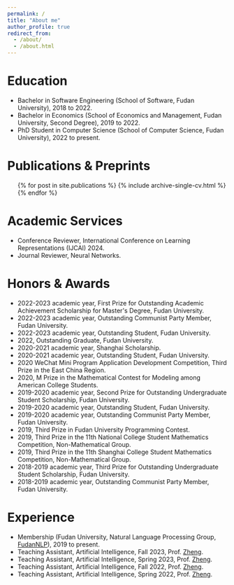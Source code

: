 ```yaml
---
permalink: /
title: "About me"
author_profile: true
redirect_from: 
  - /about/
  - /about.html
---
```




Education
======
* Bachelor in Software Engineering (School of Software, Fudan University), 2018 to 2022.
* Bachelor in Economics (School of Economics and Management, Fudan University, Second Degree), 2019 to 2022.
* PhD Student in Computer Science (School of Computer Science, Fudan University), 2022 to present.


Publications & Preprints
======
  <ul>{% for post in site.publications %}
    {% include archive-single-cv.html %}
  {% endfor %}</ul>

Academic Services
======
* Conference Reviewer, International Conference on Learning Representations (IJCAI) 2024.
* Journal Reviewer, Neural Networks.

Honors & Awards
======
* 2022-2023 academic year, First Prize for Outstanding Academic Achievement Scholarship for Master's Degree, Fudan University.
* 2022-2023 academic year, Outstanding Communist Party Member, Fudan University.
* 2022-2023 academic year, Outstanding Student, Fudan University.
* 2022, Outstanding Graduate, Fudan University.
* 2020-2021 academic year, Shanghai Scholarship.
* 2020-2021 academic year, Outstanding Student, Fudan University.
* 2020 WeChat Mini Program Application Development Competition, Third Prize in the East China Region.
* 2020, M Prize in the Mathematical Contest for Modeling among American College Students.
* 2019-2020 academic year, Second Prize for Outstanding Undergraduate Student Scholarship, Fudan University.
* 2019-2020 academic year, Outstanding Student, Fudan University.
* 2019-2020 academic year, Outstanding Communist Party Member, Fudan University.
* 2019, Third Prize in Fudan University Programming Contest.
* 2019, Third Prize in the 11th National College Student Mathematics Competition, Non-Mathematical Group.
* 2019, Third Prize in the 11th Shanghai College Student Mathematics Competition, Non-Mathematical Group.
* 2018-2019 academic year, Third Prize for Outstanding Undergraduate Student Scholarship, Fudan University.
* 2018-2019 academic year, Outstanding Communist Party Member, Fudan University.

Experience
======
* Membership (Fudan University, Natural Language Processing Group, [FudanNLP](https://nlp.fudan.edu.cn/)), 2019 to present.
* Teaching Assistant, Artificial Intelligence, Fall 2023, Prof. [Zheng](https://faculty.fudan.edu.cn/zhengxq/zh_CN/).
* Teaching Assistant, Artificial Intelligence, Spring 2023, Prof. [Zheng](https://faculty.fudan.edu.cn/zhengxq/zh_CN/).
* Teaching Assistant, Artificial Intelligence, Fall 2022, Prof. [Zheng](https://faculty.fudan.edu.cn/zhengxq/zh_CN/).
* Teaching Assistant, Artificial Intelligence, Spring 2022, Prof. [Zheng](https://faculty.fudan.edu.cn/zhengxq/zh_CN/).
